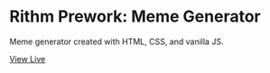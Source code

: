 # Rithm Prework: Meme Generator

Meme generator created with HTML, CSS, and vanilla JS.

[View Live](https:///dia-nguyen.github.io/meme-generator)
